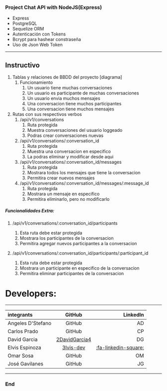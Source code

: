 <p><img src="https://encrypted-tbn0.gstatic.com/images?q=tbn:ANd9GcQLRZr_H4jnDZQvPiIDaAGqc7rWvITkMPmzgQ&usqp=CAU" alt="" /></a></p>

### Project Chat API with NodeJS(Express)

- Express
- PostgreSQL
- Sequelize ORM
- Autenticación con Tokens
- Bcrypt para hashear constraseña
- Uso de Json Web Token

------------
## Instructivo

1. Tablas y relaciones de BBDD del proyecto [diagrama]
    1. Funcionamiento
        1. Un usuario tiene muchas conversaciones
        2. Un usuario es participante de muchas conversaciones
        3. Un usuario envia muchos mensajes
        4. Una conversacion tiene muchos participantes
        5. Una conversacion tiene muchos mensajes
2. Rutas con sus respectivos verbos
    1. /api/v1/conversations
        1. Ruta protegida
        2. Muestra conversaciones del usuario loggeado
        3. Podras crear conversaciones nuevas
    2. /api/v1/conversations/:conversation_id
        1. Ruta protegida
        2. Muestra una conversacion en especifico
        3. La podras eliminar y modificar desde aqui
    3. /api/v1/conversations/:conversation_id/messages
        1. Ruta protegida
        2. Mostrara todos los mensajes que tiene la conversacion
        3. Permitira crear nuevos mensajes
    4. /api/v1/conversations/:conversation_id/messages/:message_id
        1. Ruta protegida
        2. Mostrara un mensaje en especifico
        3. Permitira eliminarlo, pero no modificarlo

##### Funcionalidades Extra:

1. /api/v1/conversations/:conversation_id/participants
	1. Esta ruta debe estar protegida
	2. Mostrara los participantes de la conversacion
	3. Permitira agregar nuevos participantes a la conversacion

2. /api/v1/conversations/:conversation_id/participants/:participant_id
	1. Esta ruta debe estar protegida
	2. Mostrara un participante en especifico de la conversacion
	3. Permitira eliminar participantes de la conversacion

# Developers:
------------
| integrants | GitHub  | LinkedIn |
| :------------ |:---------------:| -----:|
| Angeles D'Stefano | GitHub | AD |
| Carlos Prado | GitHub | CP |
| David Garcia | [2DavidGarcia4](https://github.com/2DavidGarcia4http:// "2DavidGarcia4") | DG |
| Elvis Espinoza | [3lvis-dev](http://https://github.com/3lvis-dev "3lvis-dev") | [:fa-linkedin-square:](https://www.linkedin.com/in/elvis-alexander-espinoza-) |
| Omar Sosa | GitHub | OM |
| José Gavilanes | GitHub | JG |

------------

### End